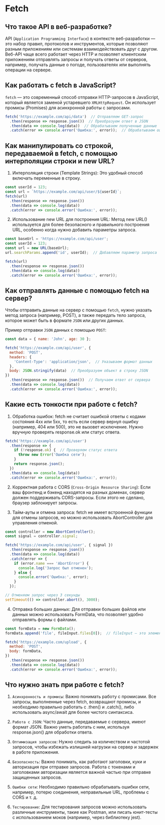 # Fetch

## Что такое API в веб-разработке?
API (`Application Programming Interface`) в контексте веб-разработки — это набор правил, протоколов и инструментов, которые позволяют разным приложениям или системам взаимодействовать друг с другом. Веб-API чаще всего работает через HTTP и позволяет клиентским приложениям отправлять запросы и получать ответы от серверов, например, получать данные о погоде, пользователях или выполнять операции на сервере.

## Как работать с fetch в JavaScript?
`fetch` — это современный способ отправки HTTP-запросов в JavaScript, который является заменой устаревшего `XMLHttpRequest`. Он использует промисы (Promises) для асинхронной работы с запросами.

```js
fetch('https://example.com/api/data')  // Отправляем GET-запрос
  .then(response => response.json())  // Преобразуем ответ в JSON
  .then(data => console.log(data))  // Обрабатываем полученные данные
  .catch(error => console.error('Ошибка:', error));  // Обрабатываем ошибку
```

## Как манипулировать со строкой, передаваемой в fetch, с помощью интерполяции строки и new URL?
1. Интерполяция строки (Template Strings): Это удобный способ включать переменные в строку.
```js
const userId = 123;
const url = `https://example.com/api/user/${userId}`;
fetch(url)
  .then(response => response.json())
  .then(data => console.log(data))
  .catch(error => console.error('Ошибка:', error));
```

2. Использование new URL для построения URL: Метод new URL() используется для более безопасного и правильного построения URL, особенно когда нужно добавить параметры запроса.
```js
const baseUrl = 'https://example.com/api/user';
const userId = 123;
const url = new URL(baseUrl);
url.searchParams.append('id', userId);  // Добавляем параметр запроса

fetch(url)
  .then(response => response.json())
  .then(data => console.log(data))
  .catch(error => console.error('Ошибка:', error));
```

## Как отправлять данные с помощью fetch на сервер?
Чтобы отправить данные на сервер с помощью `fetch`, нужно указать метод запроса (например, POST), а также передать тело запроса, которое может быть в формате `JSON` или других данных.

Пример отправки `JSON` данных с помощью `POST`:
```js
const data = { name: 'John', age: 30 };

fetch('https://example.com/api/user', {
  method: 'POST',
  headers: {
    'Content-Type': 'application/json',  // Указываем формат данных
  },
  body: JSON.stringify(data)  // Преобразуем объект в строку JSON
})
  .then(response => response.json())  // Получаем ответ от сервера
  .then(data => console.log(data))
  .catch(error => console.error('Ошибка:', error));
```

## Какие есть тонкости при работе с fetch?
1. Обработка ошибок: fetch не считает ошибкой ответы с кодами состояния 4xx или 5xx, то есть если сервер вернул ошибку (например, 404 или 500), это не вызовет исключение. Нужно вручную проверять response.ok или статус ответа.
```js
fetch('https://example.com/api/user')
  .then(response => {
    if (!response.ok) {  // Проверяем статус ответа
      throw new Error('Ошибка сети');
    }
    return response.json();
  })
  .then(data => console.log(data))
  .catch(error => console.error('Ошибка:', error));
```

2. Корректная работа с CORS (`Cross-Origin Resource Sharing`): Если ваш фронтенд и бэкенд находятся на разных доменах, сервер должен поддерживать CORS-запросы. Если этого не сделано, браузер заблокирует запросы.

3. Тайм-ауты и отмена запроса: fetch не имеет встроенной функции для отмены запросов, но можно использовать AbortController для управления отменой.
```js
const controller = new AbortController();
const signal = controller.signal;

fetch('https://example.com/api/user', { signal })
  .then(response => response.json())
  .then(data => console.log(data))
  .catch(error => {
    if (error.name === 'AbortError') {
      console.log('Запрос был отменен');
    } else {
      console.error('Ошибка:', error);
    }
  });

// Отменяем запрос через 3 секунды
setTimeout(() => controller.abort(), 3000);
```

4. Отправка больших данных: Для отправки больших файлов или данных можно использовать FormData, что позволяет удобно отправлять формы с файлами.
```js
const formData = new FormData();
formData.append('file', fileInput.files[0]);  // fileInput — это элемент <input type="file">

fetch('https://example.com/upload', {
  method: 'POST',
  body: formData,
})
  .then(response => response.json())
  .then(data => console.log(data))
  .catch(error => console.error('Ошибка:', error));
```

## Что нужно знать при работе с fetch?
1. `Асинхронность и промисы`: Важно понимать работу с промисами. Все запросы, выполненные через fetch, возвращают промисы, и необходимо правильно работать с .then() и .catch(), либо использовать async/await для более чистого синтаксиса.

2. `Работа с JSON`: Часто данные, передаваемые с сервера, имеют формат JSON. Важно уметь работать с ним, используя response.json() для обработки ответа.

3. `Оптимизация запросов`: Нужно следить за количеством и частотой запросов, чтобы избежать излишней нагрузки на сервер и задержек в работе приложения.

4. `Безопасность`: Важно понимать, как работают заголовки, куки и авторизация при отправке запросов. Работа с токенами и заголовками авторизации является важной частью при отправке защищенных запросов.

5. `Ошибки сети`: Необходимо правильно обрабатывать ошибки сети, например, потерю соединения, неправильные URL, проблемы с CORS и т. д.

6. `Тестирование`: Для тестирования запросов можно использовать различные инструменты, такие как Postman, или писать юнит-тесты с использованием моков (например, через библиотеку jest).
